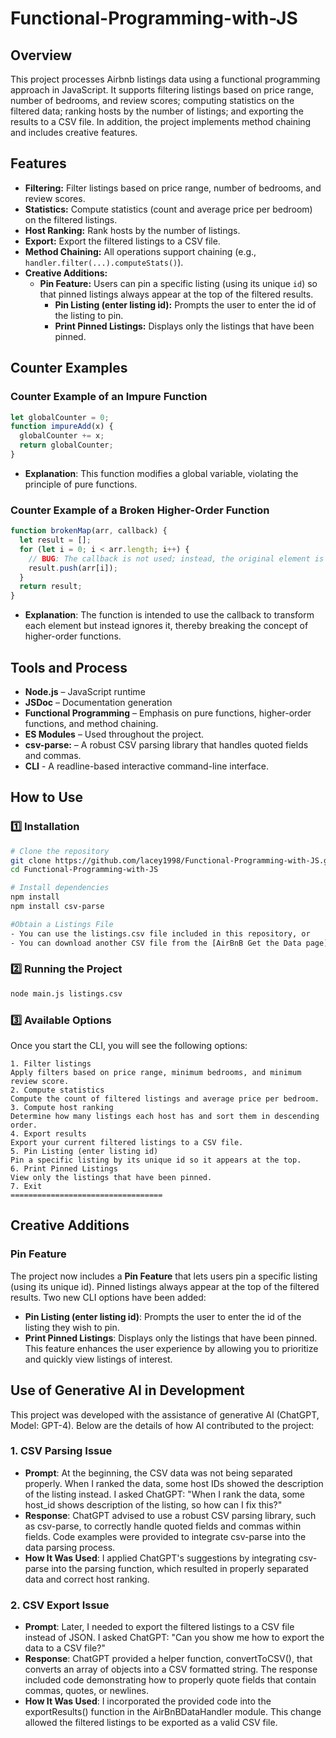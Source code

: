 # Functional-Programming-with-JS

## Overview

This project processes Airbnb listings data using a functional programming approach in JavaScript. It supports filtering listings based on price range, number of bedrooms, and review scores; computing statistics on the filtered data; ranking hosts by the number of listings; and exporting the results to a CSV file. In addition, the project implements method chaining and includes creative features.

## Features

- **Filtering:** Filter listings based on price range, number of bedrooms, and review scores.
- **Statistics:** Compute statistics (count and average price per bedroom) on the filtered listings.
- **Host Ranking:** Rank hosts by the number of listings.
- **Export:** Export the filtered listings to a CSV file.
- **Method Chaining:** All operations support chaining (e.g., `handler.filter(...).computeStats()`).
- **Creative Additions:**
  - **Pin Feature:** Users can pin a specific listing (using its unique `id`) so that pinned listings always appear at the top of the filtered results.
    - **Pin Listing (enter listing id):** Prompts the user to enter the id of the listing to pin.
    - **Print Pinned Listings:** Displays only the listings that have been pinned.

## Counter Examples

### Counter Example of an Impure Function

```js
let globalCounter = 0;
function impureAdd(x) {
  globalCounter += x;
  return globalCounter;
}
```
- **Explanation**: This function modifies a global variable, violating the principle of pure functions.

### Counter Example of a Broken Higher-Order Function

```js
function brokenMap(arr, callback) {
  let result = [];
  for (let i = 0; i < arr.length; i++) {
    // BUG: The callback is not used; instead, the original element is pushed.
    result.push(arr[i]);
  }
  return result;
}
```
- **Explanation**: The function is intended to use the callback to transform each element but instead ignores it, thereby breaking the concept of higher-order functions.

## Tools and Process
- **Node.js** – JavaScript runtime
- **JSDoc** – Documentation generation
- **Functional Programming** – Emphasis on pure functions, higher-order functions, and method chaining.
- **ES Modules** – Used throughout the project.
- **csv-parse:** – A robust CSV parsing library that handles quoted fields and commas.
- **CLI** - A readline-based interactive command-line interface.

## How to Use
### **1️⃣ Installation**
```sh
# Clone the repository
git clone https://github.com/lacey1998/Functional-Programming-with-JS.git
cd Functional-Programming-with-JS

# Install dependencies
npm install
npm install csv-parse

#Obtain a Listings File
- You can use the listings.csv file included in this repository, or
- You can download another CSV file from the [AirBnB Get the Data page](https://insideairbnb.com/get-the-data/) (e.g., SF Dic 2024).
```


### **2️⃣ Running the Project**
```sh
node main.js listings.csv
```

### **3️⃣ Available Options**
Once you start the CLI, you will see the following options:
```
1. Filter listings
Apply filters based on price range, minimum bedrooms, and minimum review score.
2. Compute statistics
Compute the count of filtered listings and average price per bedroom.
3. Compute host ranking
Determine how many listings each host has and sort them in descending order.
4. Export results
Export your current filtered listings to a CSV file.
5. Pin Listing (enter listing id)
Pin a specific listing by its unique id so it appears at the top.
6. Print Pinned Listings
View only the listings that have been pinned.
7. Exit
==================================
```
## Creative Additions
### Pin Feature
The project now includes a **Pin Feature** that lets users pin a specific listing (using its unique id). Pinned listings always appear at the top of the filtered results. Two new CLI options have been added:

- **Pin Listing (enter listing id)**: Prompts the user to enter the id of the listing they wish to pin.
- **Print Pinned Listings**: Displays only the listings that have been pinned.
This feature enhances the user experience by allowing you to prioritize and quickly view listings of interest.

## Use of Generative AI in Development
This project was developed with the assistance of generative AI (ChatGPT, Model: GPT-4). Below are the details of how AI contributed to the project:

### 1. CSV Parsing Issue ###
- **Prompt**:
At the beginning, the CSV data was not being separated properly. When I ranked the data, some host IDs showed the description of the listing instead. I asked ChatGPT:
"When I rank the data, some host_id shows description of the listing, so how can I fix this?"
- **Response**: 
ChatGPT advised to use a robust CSV parsing library, such as csv-parse, to correctly handle quoted fields and commas within fields. Code examples were provided to integrate csv-parse into the data parsing process.
- **How It Was Used**:
I applied ChatGPT's suggestions by integrating csv-parse into the parsing function, which resulted in properly separated data and correct host ranking.

### 2. CSV Export Issue ###
- **Prompt**:
Later, I needed to export the filtered listings to a CSV file instead of JSON. I asked ChatGPT:
"Can you show me how to export the data to a CSV file?"
- **Response**: 
ChatGPT provided a helper function, convertToCSV(), that converts an array of objects into a CSV formatted string. The response included code demonstrating how to properly quote fields that contain commas, quotes, or newlines.
- **How It Was Used**:
I incorporated the provided code into the exportResults() function in the AirBnBDataHandler module. This change allowed the filtered listings to be exported as a valid CSV file.
